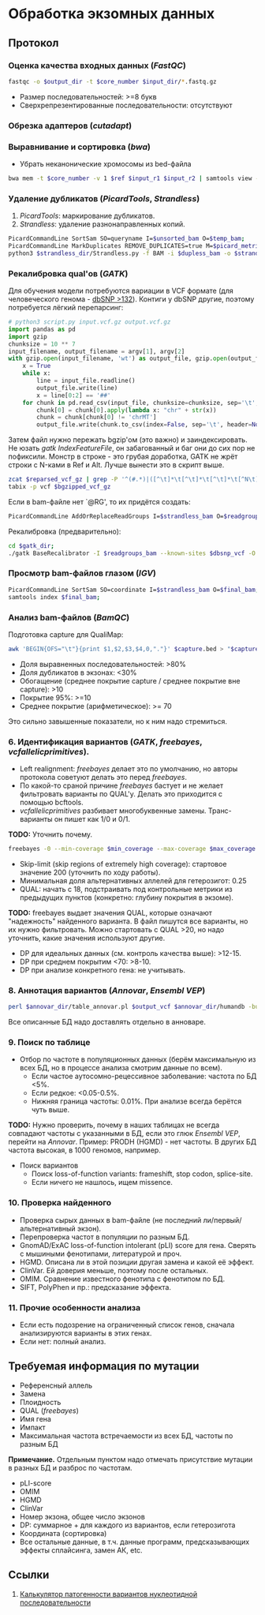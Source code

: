 # Обработка экзомных данных

## Протокол

### Оценка качества входных данных (*FastQC*)

```bash
fastqc -o $output_dir -t $core_number $input_dir/*.fastq.gz
```
* Размер последовательностей: >=8 букв
* Сверхрепрезентированные последовательности: отсутствуют

### Обрезка адаптеров (*cutadapt*)

### Выравнивание и сортировка (*bwa*)

* Убрать неканонические хромосомы из bed-файла

```bash
bwa mem -t $core_number -v 1 $ref $input_r1 $input_r2 | samtools view -O BAM -@ $core_number - > $unsorted_bam;
```

### Удаление дубликатов (*PicardTools*, *Strandless*)

1. *PicardTools*: маркирование дубликатов.
2. *Strandless*: удаление разнонаправленных копий.

```bash
PicardCommandLine SortSam SO=queryname I=$unsorted_bam O=$temp_bam;
PicardCommandLine MarkDuplicates REMOVE_DUPLICATES=true M=$picard_metrics_txt I=$temp_bam O=$dupless_bam && rm -f $temp_bam;
python3 $strandless_dir/Strandless.py -f BAM -i $dupless_bam -o $strandless_bam -m $strandless_metrics_txt;
```

### Рекалибровка qual'ов (*GATK*)

Для обучения модели потребуются вариации в VCF формате (для человеческого генома - [dbSNP >132](https://ftp.ncbi.nih.gov/snp/organisms/)).
Контиги у dbSNP другие, поэтому потребуется лёгкий перепарсинг:

```python
# python3 script.py input.vcf.gz output.vcf.gz
import pandas as pd
import gzip
chunksize = 10 ** 7
input_filename, output_filename = argv[1], argv[2]
with gzip.open(input_filename, 'wt') as output_file, gzip.open(output_filename, 'rt') as input_file:
	x = True
	while x: 
		line = input_file.readline()
		output_file.write(line)
		x = line[0:2] == '##'
	for chunk in pd.read_csv(input_file, chunksize=chunksize, sep='\t', header=None):
		chunk[0] = chunk[0].apply(lambda x: "chr" + str(x))
		chunk = chunk[chunk[0] != 'chrMT']
		output_file.write(chunk.to_csv(index=False, sep='\t', header=None))
```

Затем файл нужно пережать bgzip'ом (это важно) и заиндексировать.
Не юзать *gatk IndexFeatureFile*, он забагованный и баг они до сих пор не пофиксили.
Монстр в строке - это грубая доработка, GATK не жрёт строки с N-ками в Ref и Alt.
Лучше вынести это в скрипт выше.

```bash
zcat $reparsed_vcf_gz | grep -P '^(#.*)|([^\t]*\t[^\t]*\t[^\t]*\t[^N\t]*\t[^N\t]\t.*)$' | bgzip -c > $bgzipped_vcf_gz;
tabix -p vcf $bgzipped_vcf_gz
```

Если в bam-файле нет `@RG', то их придётся создать:

```bash
PicardCommandLine AddOrReplaceReadGroups I=$strandless_bam O=$readgroups_bam RGID=4 RGLB=lib1 RGPL=illumina RGPU=unit1 RGSM=20
```

Рекалибровка (предварительно):

```bash
cd $gatk_dir;
./gatk BaseRecalibrator -I $readgroups_bam --known-sites $dbsnp_vcf -O $recalibrate_table -R $ref
```

### Просмотр bam-файлов глазом (*IGV*)

```bash
PicardCommandLine SortSam SO=coordinate I=$strandless_bam O=$final_bam;
samtools index $final_bam;
```

### Анализ bam-файлов (*BamQC*)

Подготовка capture для QualiMap:

```bash
awk 'BEGIN{OFS="\t"}{print $1,$2,$3,$4,0,"."}' $capture.bed > "$capture"_QualiMap.bed
```

* Доля выравненных последовательностей: >80%
* Доля дубликатов в экзонах: <30%
* Обогащение (среднее покрытие capture / среднее покрытие вне capture): >10
* Покрытие 95%: >=10
* Среднее покрытие (арифметическое): >= 70

Это сильно завышенные показатели, но к ним надо стремиться.

### 6. Идентификация вариантов (*GATK*, *freebayes*, *vcfallelicprimitives*).

* Left realignment: *freebayes* делает это по умолчанию, но авторы протокола советуют делать это перед *freebayes*. 
* По какой-то сраной причине *freebayes* бастует и не желает фильтровать варианты по QUAL'у.
Делать это приходится с помощью bcftools.
* *vcfallelicprimitives* разбивает многобуквенные замены.
Транс-варианты он пишет как 1/0 и 0/1.

**TODO:** Уточнить почему.

```bash
freebayes -0 --min-coverage $min_coverage --max-coverage $max_coverage -f $ref -t $exome_bed -b $final_bam | bcftools filter -i "QUAL > "$min_qual"" | vcflib vcfallelicprimitives > $vcf;
```

* Skip-limit (skip regions of extremely high coverage): стартовое значение 200 (уточнить по ходу работы).
* Минимальная доля альтернативных аллелей для гетерозигот: 0.25
* QUAL: начать с 18, подстраивать под контрольные метрики из предыдущих пунктов (конкретно: глубину покрытия в экзоме).

**TODO:** freebayes выдает значения QUAL, которые означают "надежность" найденного варианта. В файл пишутся все варианты, но их нужно фильтровать. Можно стартовать с QUAL >20, но надо уточнить, какие значения используют другие.

* DP для идеальных данных (см. контроль качества выше): >12-15.
* DP при среднем покрытим <70: >8-10.
* DP при анализе конкретного гена: не учитывать.

### 8. Аннотация вариантов (*Annovar*, *Ensembl VEP*)

```bash
perl $annovar_dir/table_annovar.pl $output_vcf $annovar_dir/humandb -buildver $genome_assembly -protocol knownGene,ensGene,refGene,abraom,AFR.sites.2015_08,ALL.sites.2015_08,AMR.sites.2015_08,ASN.sites.2012_04,avgwas_20150121,avsift,avsnp150,cadd13,cg69,clinvar_20190305,cosmic70,dann,dbnsfp35c,dbscsnv11,EAS.sites.2015_08,eigen,esp6500_all,EUR.sites.2015_08,exac03,fathmm,gene4denovo201907,gerp++,gme,gnomad211_genome,gwava,hrcr1,icgc21,intervar_20180118,kaviar_20150923,ljb26_all,mcap13,mitimpact24,MT_ensGene,nci60,popfreq_all_20150413,regsnpintron,revel,SAS.sites.2015_08,snp142 --operation g,g,g,f,f,f,f,f,f,f,f,f,f,f,f,f,f,f,f,f,f,f,f,f,f,f,f,f,f,f,f,f,f,f,f,f,f,f,f,f,f,f,f --remove --vcfinput --thread $threads;
```
Все описанные БД надо доставлять отдельно в анноваре.

### 9. Поиск по таблице

* Отбор по частоте в популяционных данных (берём максимальную из всех БД, но в процессе анализа смотрим данные по всем).
	* Если частое аутосомно-рецессивное заболевание: частота по БД <5%.
	* Если редкое: <0.05-0.5%. 
	* Нижняя граница частоты: 0.01%. При анализе всегда берётся чуть выше.

**TODO:** Нужно проверить, почему в наших таблицах не всегда совпадают частоты с указанными в БД, если это глюк *Ensembl VEP*, перейти на *Annovar*. Пример: PRODH (HGMD) - нет частоты. В других БД частота высокая, в 1000 геномов, например.

* Поиск вариантов
	* Поиск loss-of-function variants: frameshift, stop codon, splice-site.
	* Если ничего не нашлось, ищем missence.

### 10. Проверка найденного

* Проверка сырых данных в bam-файле (не последний ли/первый/альтернативный экзон).
* Перепроверка частот в популяции по разным БД.
* GnomAD/ExAC loss-of-function intolerant (pLI) score для гена. Сверять с мышиными фенотипами, литературой и проч.
* HGMD. Описана ли в этой позиции другая замена и какой её эффект.
* ClinVar. Ей доверия меньше, поэтому после остальных.
* OMIM. Сравнение известного фенотипа с фенотипом по БД.
* SIFT, PolyPhen и пр.: предсказание эффекта.

### 11. Прочие особенности анализа

* Если есть подозрение на ограниченный список генов, сначала анализируются варианты в этих генах.
* Если нет: полный анализ.

## Требуемая информация по мутации

* Референсный аллель
* Замена
* Плоидность
* QUAL (*freebayes*)
* Имя гена
* Импакт
* Максимальная частота встречаемости из всех БД, частоты по разным БД

**Примечание.** Отдельным пунктом надо отмечать присутствие мутации в разных БД и разброс по частотам.

* pLI-score
* OMIM
* HGMD
* ClinVar
* Номер экзона, общее число экзонов
* DP: суммарное + для каждого из вариантов, если гетерозигота
* Координата (сортировка)
* Все остальные данные, в т.ч. данные программ, предсказывающих эффекты сплайсинга, замен АК, etc.

## Ссылки

1. [Калькулятор патогенности вариантов нуклеотидной последовательности](http://calc.generesearch.ru/)
